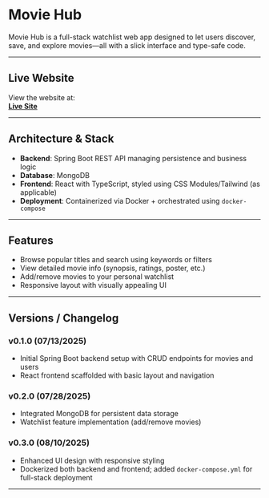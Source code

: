 # Movie Hub

Movie Hub is a full-stack watchlist web app designed to let users discover, save, and explore movies—all with a slick interface and type-safe code.

---

##  Live Website

View the website at:  
**[Live Site](http://3.146.37.153)**

---

##  Architecture & Stack

- **Backend**: Spring Boot REST API managing persistence and business logic  
- **Database**: MongoDB  
- **Frontend**: React with TypeScript, styled using CSS Modules/Tailwind (as applicable)  
- **Deployment**: Containerized via Docker + orchestrated using `docker-compose`

---

##  Features

- Browse popular titles and search using keywords or filters  
- View detailed movie info (synopsis, ratings, poster, etc.)  
- Add/remove movies to your personal watchlist  
- Responsive layout with visually appealing UI

---

##  Versions / Changelog

### v0.1.0 (07/13/2025)
- Initial Spring Boot backend setup with CRUD endpoints for movies and users  
- React frontend scaffolded with basic layout and navigation

### v0.2.0 (07/28/2025)
- Integrated MongoDB for persistent data storage  
- Watchlist feature implementation (add/remove movies)

### v0.3.0 (08/10/2025)
- Enhanced UI design with responsive styling  
- Dockerized both backend and frontend; added `docker-compose.yml` for full-stack deployment

---

